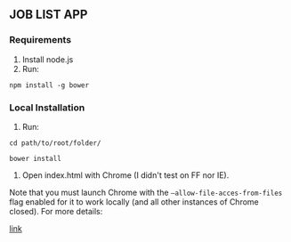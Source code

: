 ## JOB LIST APP

### Requirements

1. Install node.js
2. Run:
```
npm install -g bower
```

### Local Installation

1. Run:
```
cd path/to/root/folder/
```
```
bower install
```
1. Open index.html with Chrome (I didn't test on FF nor IE).

Note that you must launch Chrome with the `–allow-file-acces-from-files` flag enabled for it to work locally (and all other instances of Chrome closed). For more details:

[link](http://www.chrome-allow-file-access-from-file.com/)
